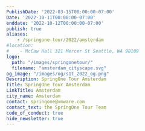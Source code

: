 ```yaml
---
PublishDate: '2022-03-15T00:00:00-07:00'
Date: '2022-10-11T00:00:00-07:00'
enddate: '2022-10-12T00:00:00-07:00'
publish: true
aliases:
    - /springone-tour/2022/amsterdam
#location:
#    - McCaw Hall 321 Mercer St Seattle, WA 98109
logo:
  path: "/images/springonetour/"
  filename: "amsterdam_cityscape.svg"
og_image: "/images/og/s1t_2022_og.png"
Description: SpringOne Tour Amsterdam
Title: SpringOne Tour Amsterdam
LinkTitle: Amsterdam
city_name: Amsterdam
contact: springone@vmware.com
contact_text: the SpringOne Tour Team
code_of_conduct: true
hide_newsletter: true
---
```

